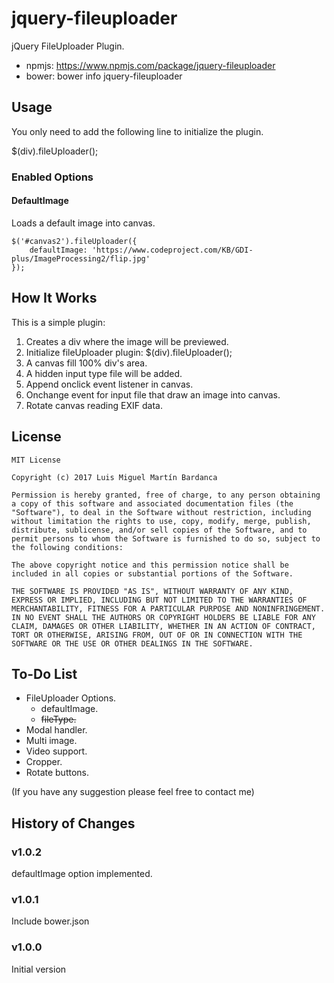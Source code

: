 # jquery-fileuploader
jQuery FileUploader Plugin.

* npmjs: https://www.npmjs.com/package/jquery-fileuploader
* bower: bower info jquery-fileuploader

## Usage
You only need to add the following line to initialize the plugin.

$(div).fileUploader();

### Enabled Options
#### DefaultImage
Loads a default image into canvas.

```
$('#canvas2').fileUploader({
    defaultImage: 'https://www.codeproject.com/KB/GDI-plus/ImageProcessing2/flip.jpg'
});
```

## How It Works
This is a simple plugin:

1. Creates a div where the image will be previewed.
2. Initialize fileUploader plugin: $(div).fileUploader();
3. A canvas fill 100% div's area.
4. A hidden input type file will be added.
5. Append onclick event listener in canvas.
6. Onchange event for input file that draw an image into canvas.
7. Rotate canvas reading EXIF data.


## License
```
MIT License

Copyright (c) 2017 Luis Miguel Martín Bardanca

Permission is hereby granted, free of charge, to any person obtaining a copy of this software and associated documentation files (the "Software"), to deal in the Software without restriction, including without limitation the rights to use, copy, modify, merge, publish, distribute, sublicense, and/or sell copies of the Software, and to permit persons to whom the Software is furnished to do so, subject to the following conditions:

The above copyright notice and this permission notice shall be included in all copies or substantial portions of the Software.

THE SOFTWARE IS PROVIDED "AS IS", WITHOUT WARRANTY OF ANY KIND, EXPRESS OR IMPLIED, INCLUDING BUT NOT LIMITED TO THE WARRANTIES OF MERCHANTABILITY, FITNESS FOR A PARTICULAR PURPOSE AND NONINFRINGEMENT. IN NO EVENT SHALL THE AUTHORS OR COPYRIGHT HOLDERS BE LIABLE FOR ANY CLAIM, DAMAGES OR OTHER LIABILITY, WHETHER IN AN ACTION OF CONTRACT, TORT OR OTHERWISE, ARISING FROM, OUT OF OR IN CONNECTION WITH THE SOFTWARE OR THE USE OR OTHER DEALINGS IN THE SOFTWARE.

```

## To-Do List
* FileUploader Options.
    * defaultImage.
    * ~~fileType.~~
* Modal handler.
* Multi image.
* Video support.
* Cropper.
* Rotate buttons.

(If you have any suggestion please feel free to contact me)

## History of Changes

### v1.0.2
defaultImage option implemented.

### v1.0.1
Include bower.json

### v1.0.0
Initial version
